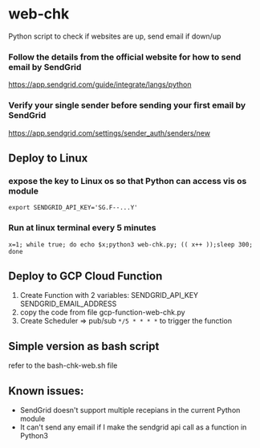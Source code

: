 # web-chk
Python script to check if websites are up, send email if down/up

### Follow the details from the official website for how to send email by SendGrid
https://app.sendgrid.com/guide/integrate/langs/python

### Verify your single sender before sending your first email by SendGrid
https://app.sendgrid.com/settings/sender_auth/senders/new

## Deploy to Linux
### expose the key to Linux os so that Python can access vis os module
```
export SENDGRID_API_KEY='SG.F--...Y'
```
### Run at linux terminal every 5 minutes
```
x=1; while true; do echo $x;python3 web-chk.py; (( x++ ));sleep 300; done
```

## Deploy to GCP Cloud Function
1. Create Function with 2 variables: SENDGRID_API_KEY SENDGRID_EMAIL_ADDRESS
2. copy the code from file gcp-function-web-chk.py
3. Create Scheduler => pub/sub `*/5 * * * *` to trigger the function

## Simple version as bash script
refer to the bash-chk-web.sh file

## Known issues:
* SendGrid doesn't support multiple recepians in the current Python module
* It can't send any email if I make the sendgrid api call as a function in Python3
